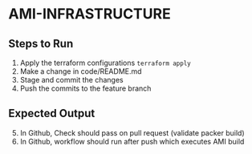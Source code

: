 # AMI-INFRASTRUCTURE 

## Steps to Run
1. Apply the terraform configurations
   `terraform apply`
2. Make a change in code/README.md
3. Stage and commit the changes
4. Push the commits to the feature branch

## Expected Output
5. In Github, Check should pass on pull request (validate packer build)
6. In Github, workflow should run after push which executes AMI build